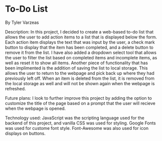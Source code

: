 # To-Do List
By Tyler Varzeas

Description:
In this project, I decided to create a web-based to-do list that allows the user to add action items to a list that is displayed below the form.
Each action item displays the text that was input by the user, a check mark button to display that the item has been completed, and a delete button to remove it from the list.
I have also added a dropdown select tool that allows the user to filter the list based on completed items and incomplete items, as well as reset it to show all items.
Another piece of functionality that has been implimented is the addition of saving the list to local storage. This allows the user to return to the webpage and pick back up where they had previously left off. When an item is deleted from the list, it is removed from the local storage as well and will not be shown again when the webpage is refreshed.

Future plans:
I look to further improve this project by adding the option to customize the title of the page based on a prompt that the user will recieve when the webpage is opened. 

Technology used:
JavaScript was the scripting language used for the backend of this project, and vanilla CSS was used for styling.
Google Fonts was used for custome font style.
Font-Awesome was also used for icon displays on buttons.